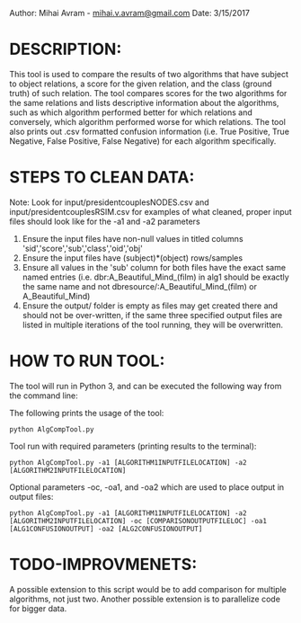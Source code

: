 Author: Mihai Avram - mihai.v.avram@gmail.com
Date: 3/15/2017

# DESCRIPTION:
This tool is used to compare the results of two algorithms that have subject to object relations, a score for the given relation, and the class (ground truth) of such relation. The tool compares scores for the two algorithms for the same relations and lists descriptive information about the algorithms, such as which algorithm performed better for which relations and conversely, which algorithm performed worse for which relations. The tool also prints out .csv formatted confusion information (i.e. True Positive, True Negative, False Positive, False Negative) for each algorithm specifically.

# STEPS TO CLEAN DATA:

Note: Look for input/presidentcouplesNODES.csv and input/presidentcouplesRSIM.csv for examples
	of what cleaned, proper input files should look like for the -a1 and -a2 parameters

1) Ensure the input files have non-null values in titled columns 'sid','score','sub','class','oid','obj'
2) Ensure the input files have (subject)*(object) rows/samples
3) Ensure all values in the 'sub' column for both files have the exact same named entries
	(i.e. dbr:A_Beautiful_Mind_(film) in alg1 should be exactly the same name
	and not dbresource/:A_Beautiful_Mind_(film) or A_Beautiful_Mind)
4) Ensure the output/ folder is empty as files may get created there and should not
	be over-written, if the same three specified output files are listed in multiple iterations of
	the tool running, they will be overwritten.

# HOW TO RUN TOOL:
The tool will run in Python 3, and can be executed the following way from the command line:

The following prints the usage of the tool:

`python AlgCompTool.py`

Tool run with required parameters (printing results to the terminal):

`python AlgCompTool.py -a1 [ALGORITHM1INPUTFILELOCATION] -a2 [ALGORITHM2INPUTFILELOCATION]`

Optional parameters -oc, -oa1, and -oa2 which are used to place output in output files:

`python AlgCompTool.py -a1 [ALGORITHM1INPUTFILELOCATION] -a2 [ALGORITHM2INPUTFILELOCATION] -oc [COMPARISONOUTPUTFILELOC] -oa1 [ALG1CONFUSIONOUTPUT] -oa2 [ALG2CONFUSIONOUTPUT]`

# TODO-IMPROVMENETS: 
A possible extension to this script would be to add comparison for multiple algorithms,
not just two. Another possible extension is to parallelize code for bigger data.

